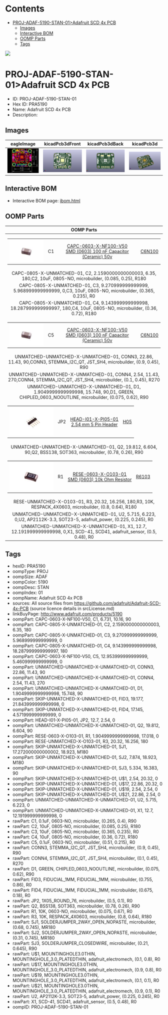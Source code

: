 



Contents
========

* [PROJ-ADAF-5190-STAN-01>Adafruit SCD 4x PCB](#proj-adaf-5190-stan-01adafruit-scd-4x-pcb)
	* [Images](#images)
	* [Interactive BOM](#interactive-bom)
	* [OOMP Parts](#oomp-parts)
	* [Tags](#tags)
  
![][im]
# PROJ-ADAF-5190-STAN-01>Adafruit SCD 4x PCB

- ID: PROJ-ADAF-5190-STAN-01
- Hex ID: PRA5190
- Name: Adafruit SCD 4x PCB
- Description: 

## Images
  
  

|eagleImage|kicadPcb3dFront|kicadPcb3dBack|kicadPcb3d|
| :---: | :---: | :---: | :---: |
|[![eagleImage](eagleImage_140.png)](eagleImage_600.png)|[![kicadPcb3dFront](kicadPcb3dFront_140.png)](kicadPcb3dFront_600.png)|[![kicadPcb3dBack](kicadPcb3dBack_140.png)](kicadPcb3dBack_600.png)|[![kicadPcb3d](kicadPcb3d_140.png)](kicadPcb3d_600.png)|

## Interactive BOM

- Interactive BOM page: [ibom.html](kicad/bom/ibom.html)

## OOMP Parts
  

|OOMP Parts|
| :---: |
|<table><tr><td>![CAPC-0603-X-NF100-V50](https://raw.githubusercontent.com/oomlout/oomlout_OOMP_parts/main/CAPC-0603-X-NF100-V50/image_140.jpg)</td><td> C1</td><td>[CAPC-0603-X-NF100-V50<br>SMD (0603) 100 nF Capacitor (Ceramic) 50v](https://github.com/oomlout/oomlout_OOMP_parts/tree/main/CAPC-0603-X-NF100-V50/)</td><td>[C6N100](https://github.com/oomlout/oomlout_OOMP_parts/tree/main/CAPC-0603-X-NF100-V50/)</td></tr></table>|
|CAPC-0805-X-UNMATCHED-01, C2, 2.1590000000000003, 6.35, 180,C2, 10uF, 0805-NO, microbuilder, (0.085, 0.25), R180|
|CAPC-0805-X-UNMATCHED-01, C3, 9.270999999999999, 5.968999999999999, 0,C3, 10uF, 0805-NO, microbuilder, (0.365, 0.235), R0|
|CAPC-0805-X-UNMATCHED-01, C4, 9.143999999999998, 18.287999999999997, 180,C4, 10uF, 0805-NO, microbuilder, (0.36, 0.72), R180|
|<table><tr><td>![CAPC-0603-X-NF100-V50](https://raw.githubusercontent.com/oomlout/oomlout_OOMP_parts/main/CAPC-0603-X-NF100-V50/image_140.jpg)</td><td> C5</td><td>[CAPC-0603-X-NF100-V50<br>SMD (0603) 100 nF Capacitor (Ceramic) 50v](https://github.com/oomlout/oomlout_OOMP_parts/tree/main/CAPC-0603-X-NF100-V50/)</td><td>[C6N100](https://github.com/oomlout/oomlout_OOMP_parts/tree/main/CAPC-0603-X-NF100-V50/)</td></tr></table>|
|UNMATCHED-UNMATCHED-X-UNMATCHED-01, CONN3, 22.86, 11.43, 90,CONN3, STEMMA_I2C_QT, JST_SH4, microbuilder, (0.9, 0.45), R90|
|UNMATCHED-UNMATCHED-X-UNMATCHED-01, CONN4, 2.54, 11.43, 270,CONN4, STEMMA_I2C_QT, JST_SH4, microbuilder, (0.1, 0.45), R270|
|UNMATCHED-UNMATCHED-X-UNMATCHED-01, D1, 1.9049999999999998, 15.748, 90,D1, GREEN, CHIPLED_0603_NOOUTLINE, microbuilder, (0.075, 0.62), R90|
|<table><tr><td>![HEAD-I01-X-PI05-01](https://raw.githubusercontent.com/oomlout/oomlout_OOMP_parts/main/HEAD-I01-X-PI05-01/image_140.jpg)</td><td> JP2</td><td>[HEAD-I01-X-PI05-01<br>2.54 mm 5 Pin Header](https://github.com/oomlout/oomlout_OOMP_parts/tree/main/HEAD-I01-X-PI05-01/)</td><td>[H05](https://github.com/oomlout/oomlout_OOMP_parts/tree/main/HEAD-I01-X-PI05-01/)</td></tr></table>|
|UNMATCHED-UNMATCHED-X-UNMATCHED-01, Q2, 19.812, 6.604, 90,Q2, BSS138, SOT363, microbuilder, (0.78, 0.26), R90|
|<table><tr><td>![RESE-0603-X-O103-01](https://raw.githubusercontent.com/oomlout/oomlout_OOMP_parts/main/RESE-0603-X-O103-01/image_140.jpg)</td><td> R1</td><td>[RESE-0603-X-O103-01<br>SMD (0603) 10k Ohm Resistor](https://github.com/oomlout/oomlout_OOMP_parts/tree/main/RESE-0603-X-O103-01/)</td><td>[R6103](https://github.com/oomlout/oomlout_OOMP_parts/tree/main/RESE-0603-X-O103-01/)</td></tr></table>|
|RESE-UNMATCHED-X-O103-01, R3, 20.32, 16.256, 180,R3, 10K, RESPACK_4X0603, microbuilder, (0.8, 0.64), R180|
|UNMATCHED-UNMATCHED-X-UNMATCHED-01, U2, 5.715, 6.223, 0,U2, AP2112K-3.3, SOT23-5, adafruit_power, (0.225, 0.245), R0|
|UNMATCHED-UNMATCHED-X-UNMATCHED-01, X1, 12.7, 12.191999999999998, 0,X1, SCD-41, SCD41, adafruit_sensor, (0.5, 0.48), R0|

## Tags

- hexID: PRA5190
- oompType: PROJ
- oompSize: ADAF
- oompColor: 5190
- oompDesc: STAN
- oompIndex: 01
- oompName: Adafruit SCD 4x PCB
- sources: All source files from https://github.com/adafruit/Adafruit-SCD-4x-PCB (source licence details in srcLicense.md)
- linkBuyPage: http://www.adafruit.com/products/5190
- oompPart: CAPC-0603-X-NF100-V50, C1, 6.731, 10.16, 90
- oompPart: CAPC-0805-X-UNMATCHED-01, C2, 2.1590000000000003, 6.35, 180
- oompPart: CAPC-0805-X-UNMATCHED-01, C3, 9.270999999999999, 5.968999999999999, 0
- oompPart: CAPC-0805-X-UNMATCHED-01, C4, 9.143999999999998, 18.287999999999997, 180
- oompPart: CAPC-0603-X-NF100-V50, C5, 12.953999999999999, 5.460999999999999, 0
- oompPart: UNMATCHED-UNMATCHED-X-UNMATCHED-01, CONN3, 22.86, 11.43, 90
- oompPart: UNMATCHED-UNMATCHED-X-UNMATCHED-01, CONN4, 2.54, 11.43, 270
- oompPart: UNMATCHED-UNMATCHED-X-UNMATCHED-01, D1, 1.9049999999999998, 15.748, 90
- oompPart: SKIP-UNMATCHED-X-UNMATCHED-01, FID3, 19.177, 21.843999999999998, 0
- oompPart: SKIP-UNMATCHED-X-UNMATCHED-01, FID4, 17.145, 4.571999999999999, 0
- oompPart: HEAD-I01-X-PI05-01, JP2, 12.7, 2.54, 0
- oompPart: UNMATCHED-UNMATCHED-X-UNMATCHED-01, Q2, 19.812, 6.604, 90
- oompPart: RESE-0603-X-O103-01, R1, 1.9049999999999998, 17.018, 0
- oompPart: RESE-UNMATCHED-X-O103-01, R3, 20.32, 16.256, 180
- oompPart: SKIP-UNMATCHED-X-UNMATCHED-01, SJ1, 17.272000000000002, 18.923, M180
- oompPart: SKIP-UNMATCHED-X-UNMATCHED-01, SJ2, 7.874, 18.923, M180
- oompPart: SKIP-UNMATCHED-X-UNMATCHED-01, SJ3, 5.334, 16.383, 90
- oompPart: SKIP-UNMATCHED-X-UNMATCHED-01, U$1, 2.54, 20.32, 0
- oompPart: SKIP-UNMATCHED-X-UNMATCHED-01, U$17, 22.86, 20.32, 0
- oompPart: SKIP-UNMATCHED-X-UNMATCHED-01, U$19, 2.54, 2.54, 0
- oompPart: SKIP-UNMATCHED-X-UNMATCHED-01, U$21, 22.86, 2.54, 0
- oompPart: UNMATCHED-UNMATCHED-X-UNMATCHED-01, U2, 5.715, 6.223, 0
- oompPart: UNMATCHED-UNMATCHED-X-UNMATCHED-01, X1, 12.7, 12.191999999999998, 0
- rawPart: C1, 0.1uF, 0603-NO, microbuilder, (0.265, 0.4), R90
- rawPart: C2, 10uF, 0805-NO, microbuilder, (0.085, 0.25), R180
- rawPart: C3, 10uF, 0805-NO, microbuilder, (0.365, 0.235), R0
- rawPart: C4, 10uF, 0805-NO, microbuilder, (0.36, 0.72), R180
- rawPart: C5, 0.1uF, 0603-NO, microbuilder, (0.51, 0.215), R0
- rawPart: CONN3, STEMMA_I2C_QT, JST_SH4, microbuilder, (0.9, 0.45), R90
- rawPart: CONN4, STEMMA_I2C_QT, JST_SH4, microbuilder, (0.1, 0.45), R270
- rawPart: D1, GREEN, CHIPLED_0603_NOOUTLINE, microbuilder, (0.075, 0.62), R90
- rawPart: FID3, FIDUCIAL_1MM, FIDUCIAL_1MM, microbuilder, (0.755, 0.86), R0
- rawPart: FID4, FIDUCIAL_1MM, FIDUCIAL_1MM, microbuilder, (0.675, 0.18), R0
- rawPart: JP2, 1X05_ROUND_76, microbuilder, (0.5, 0.1), R0
- rawPart: Q2, BSS138, SOT363, microbuilder, (0.78, 0.26), R90
- rawPart: R1, 10K, 0603-NO, microbuilder, (0.075, 0.67), R0
- rawPart: R3, 10K, RESPACK_4X0603, microbuilder, (0.8, 0.64), R180
- rawPart: SJ1, SOLDERJUMPER_2WAY_OPEN_NOPASTE, microbuilder, (0.68, 0.745), MR180
- rawPart: SJ2, SOLDERJUMPER_2WAY_OPEN_NOPASTE, microbuilder, (0.31, 0.745), MR180
- rawPart: SJ3, SOLDERJUMPER_CLOSEDWIRE, microbuilder, (0.21, 0.645), R90
- rawPart: U$1, MOUNTINGHOLE3.0THIN, MOUNTINGHOLE_3.0_PLATEDTHIN, adafruit_electromech, (0.1, 0.8), R0
- rawPart: U$17, MOUNTINGHOLE3.0THIN, MOUNTINGHOLE_3.0_PLATEDTHIN, adafruit_electromech, (0.9, 0.8), R0
- rawPart: U$19, MOUNTINGHOLE3.0THIN, MOUNTINGHOLE_3.0_PLATEDTHIN, adafruit_electromech, (0.1, 0.1), R0
- rawPart: U$21, MOUNTINGHOLE3.0THIN, MOUNTINGHOLE_3.0_PLATEDTHIN, adafruit_electromech, (0.9, 0.1), R0
- rawPart: U2, AP2112K-3.3, SOT23-5, adafruit_power, (0.225, 0.245), R0
- rawPart: X1, SCD-41, SCD41, adafruit_sensor, (0.5, 0.48), R0
- oompID: PROJ-ADAF-5190-STAN-01



[im]: kicadPcb3d_450.png

